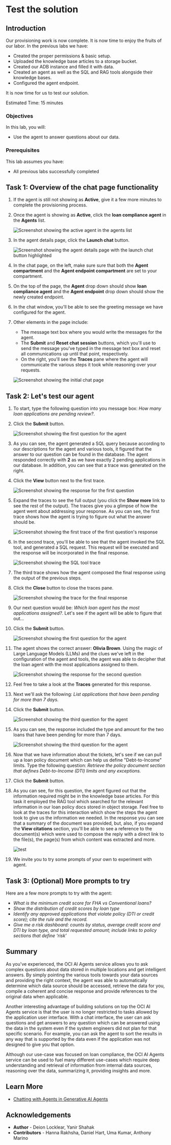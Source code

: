 # Test the solution

## Introduction

Our provisioning work is now complete. It is now time to enjoy the fruits of our labor.
In the previous labs we have:

- Created the proper permissions & basic setup.
- Uploaded the knowledge base articles to a storage bucket.
- Created our ADB instance and filled it with data.
- Created an agent as well as the SQL and RAG tools alongside their knowledge bases.
- Configured the agent endpoint.

It is now time for us to test our solution.

Estimated Time: 15 minutes

### Objectives

In this lab, you will:

- Use the agent to answer questions about our data.

### Prerequisites

This lab assumes you have:

- All previous labs successfully completed

## Task 1: Overview of the chat page functionality

1. If the agent is still not showing as **Active**, give it a few more minutes to complete the provisioning process.
1. Once the agent is showing as **Active**, click the **loan compliance agent** in the **Agents** list.

    ![Screenshot showing the active agent in the agents list](./images/click-agent-from-table-sandbox.png)

1. In the agent details page, click the **Launch chat** button.

    ![Screenshot showing the agent details page with the launch chat button highlighted](./images/launch-chat-button.png)

1. In the chat page, on the left, make sure sure that both the **Agent compartment** and the **Agent endpoint compartment** are set to your compartment.

1. On the top of the page, the **Agent** drop down should show **loan compliance agent** and the **Agent endpoint** drop down should show the newly created endpoint.
1. In the chat window, you'll be able to see the greeting message we have configured for the agent.
1. Other elements in the page include:

    - The message text box where you would write the messages for the agent.
    - The **Submit** and **Reset chat session** buttons, which you'll use to send the message you've typed in the message text box and reset all communications up until that point, respectively.
    - On the right, you'll see the **Traces** pane where the agent will communicate the various steps it took while reasoning over your requests.

    ![Screenshot showing the initial chat page](./images/initial-chat-page-sandbox.png)

## Task 2: Let's test our agent

1. To start, type the following question into you message box: _How many loan applications are pending review?_.
1. Click the **Submit** button.

    ![Screenshot showing the first question for the agent](./images/send-first-question.png)

1. As you can see, the agent generated a SQL query because according to our descriptions for the agent and various tools, it figured that the answer to our question can be found in the database. The agent responded correctly with **2** as we have exactly 2 pending applications in our database. In addition, you can see that a trace was generated on the right.
1. Click the **View** button next to the first trace.

    ![Screenshot showing the response for the first question](./images/first-question-response.png)

1. Expand the traces to see the full output (you click the **Show more** link to see the rest of the output). The traces give you a glimpse of how the agent went about addressing your response. As you can see, the first trace shows how the agent is trying to figure out what the answer should be.

    ![Screenshot showing the first trace of the first question's response](./images/first-question-traces-1.png)

1. In the second trace, you'll be able to see that the agent invoked the SQL tool, and generated a SQL request. This request will be executed and the response will be incorporated in the final response.

    ![Screenshot showing the SQL tool trace](./images/first-question-traces-2.png)

1. The third trace shows how the agent composed the final response using the output of the previous steps.
1. Click the **Close** button to close the traces pane.

    ![Screenshot showing the trace for the final response](./images/first-question-traces-3.png)

1. Our next question would be: _Which loan agent has the most applications assigned?_. Let's see if the agent will be able to figure that out...
1. Click the **Submit** button.

    ![Screenshot showing the first question for the agent](./images/send-second-question.png)

1. The agent shows the correct answer: **Olivia Brown**. Using the magic of Large Language Models (LLMs) and the clues we've left in the configuration of the agent and tools, the agent was able to decipher that the loan agent with the most applications assigned to them.

    ![Screenshot showing the response for the second question](./images/second-question-response.png)

1. Feel free to take a look at the **Traces** generated for this response.
1. Next we'll ask the following: _List applications that have been pending for more than 7 days._
1. Click the **Submit** button.

    ![Screenshot showing the third question for the agent](./images/send-third-question.png)

1. As you can see, the response included the type and amount for the two loans that have been pending for more than 7 days.

    ![Screenshot showing the third question for the agent](./images/third-question-response.png)

1. Now that we have information about the tickets, let's see if we can pull up a loan policy document which can help us define "Debt-to-Income" limits. Type the following question: _Retrieve the policy document section that defines Debt-to-Income (DTI) limits and any exceptions._
1. Click the **Submit** button.
1. As you can see, for this question, the agent figured out that the information required might be in the knowledge base articles. For this task it employed the RAG tool which searched for the relevant information in our loan policy docs stored in object storage. Feel free to look at the traces for this interaction which show the steps the agent took to give us the information we needed. In the response you can see that a summary of the document was provided, but, also, if you expand the **View citations** section, you'll be able to see a reference to the document(s) which were used to compose the reply with a direct link to the file(s), the page(s) from which content was extracted and more.

    ![test](./images/fourth-question-response.png)

1. We invite you to try some prompts of your own to experiment with agent.

## Task 3: (Optional) More prompts to try

Here are a few more prompts to try with the agent:

- _What is the minimum credit score for FHA vs Conventional loans?_
- _Show the distribution of credit scores by loan type_
- _Identify any approved applications that violate policy (DTI or credit score); cite the rule and the record._
- _Give me a risk dashboard: counts by status, average credit score and DTI by loan type, and total requested amount; include links to policy sections that define ‘risk’_

## Summary

As you've experienced, the OCI AI Agents service allows you to ask complex questions about data stored in multiple locations and get intelligent answers. By simply pointing the various tools towards your data sources and providing the right context, the agent was able to automatically determine which data source should be accessed, retrieve the data for you, compile a coherent and concise response and provide references to the original data when applicable.

Another interesting advantage of building solutions on top the OCI AI Agents service is that the user is no longer restricted to tasks allowed by the application user interface. With a chat interface, the user can ask questions and get answers to any question which can be answered using the data in the system even if the system engineers did not plan for that specific scenario. For example, you can ask the agent to sort the results in any way that is supported by the data even if the application was not designed to give you that option.

Although our use-case was focused on loan compliance, the OCI AI Agents service can be used to fuel many different use-cases which require deep understanding and retrieval of information from internal data sources, reasoning over the data, summarizing it, providing insights and more.

## Learn More

- [Chatting with Agents in Generative AI Agents](https://docs.oracle.com/en-us/iaas/Content/generative-ai-agents/chatting.htm#chatting)

## Acknowledgements

- **Author** - Deion Locklear, Yanir Shahak
- **Contributors** - Hanna Rakhsha, Daniel Hart, Uma Kumar, Anthony Marino
